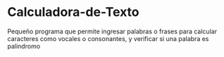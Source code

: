 # Calculadora-de-Texto
Pequeño programa que permite ingresar palabras o frases para calcular caracteres como vocales o consonantes, y verificar si una palabra es palindromo
